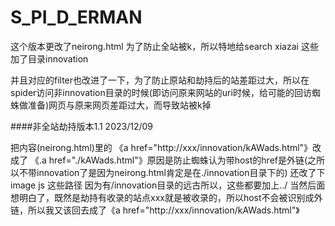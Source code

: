 # S_PI_D_ERMAN


这个版本更改了neirong.html 为了防止全站被k，所以特地给search xiazai 这些加了目录innovation

并且对应的filter也改进了一下，为了防止原站和劫持后的站差距过大，所以在spider访问非innovation目录的时候(即访问原来网站的uri时候，给可能的回访蜘蛛做准备)网页与原来网页差距过大，而导致站被k掉



####非全站劫持版本1.1 2023/12/09

把内容(neirong.html)里的 《a href="http://xxx/innovation/kAWads.html"》改成了 《.a href="./kAWads.html"》原因是防止蜘蛛认为带host的href是外链(之所以不带innovation了是因为neirong.html肯定是在./innovation目录下的)
还改了下image js 这些路径 因为有/innovation目录的远古所以，这些都要加上../
当然后面想明白了，既然是劫持有收录的站点xxx就是被收录的，所以host不会被识别成外链，所以我又该回去成了《a href="http://xxx/innovation/kAWads.html"》
